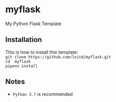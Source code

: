 # myflask
My Python Flask Template
## Installation
This is how to install this template:  
`git clone https://github.com/loitd/myflask.git`  
`cd  myflask`  
`pipenv install`  
## Notes
* `Python 3.7` is recommended

